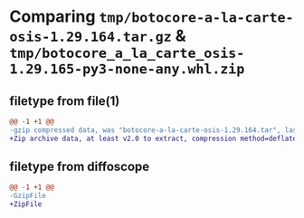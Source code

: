 # Comparing `tmp/botocore-a-la-carte-osis-1.29.164.tar.gz` & `tmp/botocore_a_la_carte_osis-1.29.165-py3-none-any.whl.zip`

## filetype from file(1)

```diff
@@ -1 +1 @@
-gzip compressed data, was "botocore-a-la-carte-osis-1.29.164.tar", last modified: Fri Jun 30 01:39:04 2023, max compression
+Zip archive data, at least v2.0 to extract, compression method=deflate
```

## filetype from diffoscope

```diff
@@ -1 +1 @@
-GzipFile
+ZipFile
```


